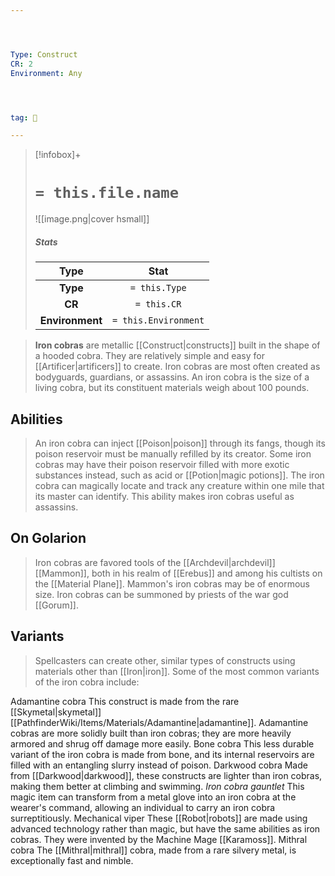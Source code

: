 ```yaml
---




Type: Construct
CR: 2
Environment: Any




tag: 👹

---
```


> [!infobox]+
> #  `= this.file.name`
> ![[image.png|cover hsmall]]
> ##### Stats
> Type | Stat |
> :---:|:---:|
> **Type** | `= this.Type` |
> **CR** | `= this.CR` |
> **Environment** | `= this.Environment` |



> **Iron cobras** are metallic [[Construct|constructs]] built in the shape of a hooded cobra. They are relatively simple and easy for [[Artificer|artificers]] to create. Iron cobras are most often created as bodyguards, guardians, or assassins. An iron cobra is the size of a living cobra, but its constituent materials weigh about 100 pounds.



## Abilities

> An iron cobra can inject [[Poison|poison]] through its fangs, though its poison reservoir must be manually refilled by its creator. Some iron cobras may have their poison reservoir filled with more exotic substances instead, such as acid or [[Potion|magic potions]].
> The iron cobra can magically locate and track any creature within one mile that its master can identify. This ability makes iron cobras useful as assassins.


## On Golarion

> Iron cobras are favored tools of the [[Archdevil|archdevil]] [[Mammon]], both in his realm of [[Erebus]] and among his cultists on the [[Material Plane]]. Mammon's iron cobras may be of enormous size.
> Iron cobras can be summoned by priests of the war god [[Gorum]].


## Variants

> Spellcasters can create other, similar types of constructs using materials other than [[Iron|iron]]. Some of the most common variants of the iron cobra include:

Adamantine cobra
This construct is made from the rare [[Skymetal|skymetal]] [[PathfinderWiki/Items/Materials/Adamantine|adamantine]]. Adamantine cobras are more solidly built than iron cobras; they are more heavily armored and shrug off damage more easily.
Bone cobra
This less durable variant of the iron cobra is made from bone, and its internal reservoirs are filled with an entangling slurry instead of poison.
Darkwood cobra
Made from [[Darkwood|darkwood]], these constructs are lighter than iron cobras, making them better at climbing and swimming.
*Iron cobra gauntlet*
This magic item can transform from a metal glove into an iron cobra at the wearer's command, allowing an individual to carry an iron cobra surreptitiously.
Mechanical viper
These [[Robot|robots]] are made using advanced technology rather than magic, but have the same abilities as iron cobras. They were invented by the Machine Mage [[Karamoss]].
Mithral cobra
The [[Mithral|mithral]] cobra, made from a rare silvery metal, is exceptionally fast and nimble.






